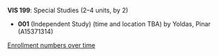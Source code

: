 **VIS 199**: Special Studies (2–4 units, by 2)

- **001** (Independent Study) (time and location TBA) by Yoldas, Pinar (A15371314)

[Enrollment numbers over time](./VIS199.tsv)
